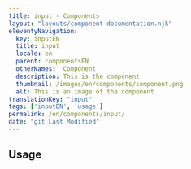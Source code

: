 ```yaml
---
title: input - Components
layout: "layouts/component-documentation.njk"
eleventyNavigation:
  key: inputEN
  title: input
  locale: en
  parent: componentsEN
  otherNames:  Component
  description: This is the component
  thumbnail: /images/en/components/component.png
  alt: This is an image of the component
translationKey: "input"
tags: ['inputEN', 'usage']
permalink: /en/components/input/
date: "git Last Modified"
---
```


## Usage